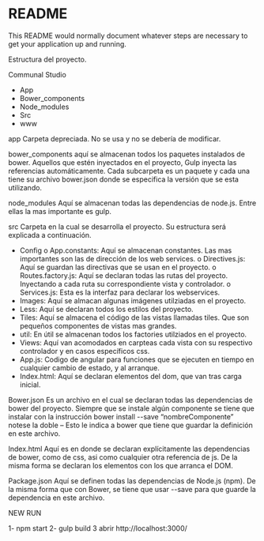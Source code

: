 # README #

This README would normally document whatever steps are necessary to get your application up and running.

Estructura del proyecto.

Communal Studio
-	App
-	Bower_components
-	Node_modules
-	Src
-	www

app
Carpeta depreciada. No se usa y no se debería de modificar.

bower_components
aquí se almacenan todos los paquetes instalados de bower. Aquellos que estén inyectados en el proyecto, Gulp inyecta las referencias automáticamente. Cada subcarpeta es un paquete y cada una tiene su archivo bower.json donde se especifica la versión que se esta utilizando.

node_modules
Aquí se almacenan todas las dependencias de node.js. Entre ellas la mas importante es gulp.

src 
Carpeta en la cual se desarrolla el proyecto. Su estructura será explicada a continuación.

-	Config
o	App.constants: Aquí se almacenan constantes. Las mas importantes son las de dirección de los web services. 
o	Directives.js: Aquí se guardan las directivas que se usan en el proyecto. 
o	Routes.factory.js: Aquí se declaran todas las rutas del proyecto. Inyectando a cada ruta su correspondiente vista y controlador.
o	Services.js: Esta es la interfaz para declarar los webservices.
-	Images: Aquí se almacan algunas imágenes utilziadas en el proyecto.
-	Less: Aquí se declaran todos los estilos del proyecto.
-	Tiles: Aquí se almacena el código de las vistas llamadas tiles. Que son pequeños componentes de vistas mas grandes.
-	util: En útil se almacenan todos los factories utilziados en el proyecto.
-	Views: Aquí van acomodados en carpteas cada vista con su respectivo controlador y en casos específicos css.
-	App.js: Codigo de angular para funciones que se ejecuten en tiempo en cualquier cambio de estado, y al arranque.
-	Index.html: Aquí se declaran elementos del dom, que van tras carga inicial.

Bower.json
Es un archivo en el cual se declaran todas las dependencias de bower del proyecto. Siempre que se instale algún componente se tiene que instalar con la instrucción bower install --save “nombreComponente” notese la doble – Esto le indica a bower que tiene que guardar la definición en este archivo.

Index.html
Aquí es en donde se declaran explícitamente las dependencias de bower, como de css, asi como cualquier otra referencia de js. De la misma forma se declaran los elementos con los que arranca el DOM.

Package.json
Aquí se definen todas las dependencias de Node.js (npm). De la misma forma que con Bower, se tiene que usar --save para que guarde la dependencia en este archivo.



NEW RUN

1- npm start
2- gulp build
3 abrir http://localhost:3000/